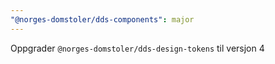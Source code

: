 ```yaml
---
"@norges-domstoler/dds-components": major
---
```


Oppgrader `@norges-domstoler/dds-design-tokens` til versjon 4
